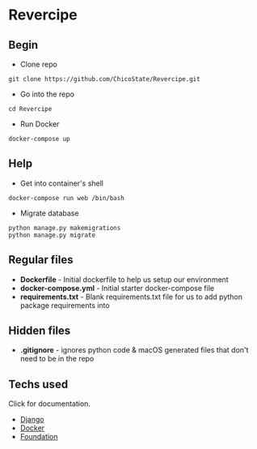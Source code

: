 # Revercipe 

## Begin
* Clone repo 
```
git clone https://github.com/ChicoState/Revercipe.git
```
* Go into the repo
```
cd Revercipe
```
* Run Docker
```
docker-compose up
```

## Help
* Get into container's shell
```
docker-compose run web /bin/bash
```

* Migrate database
```
python manage.py makemigrations
python manage.py migrate
```

## Regular files
* **Dockerfile** - Initial dockerfile to help us setup our environment
* **docker-compose.yml** - Initial starter docker-compose file
* **requirements.txt** - Blank requirements.txt file for us to add python package requirements into

## Hidden files
* **.gitignore** - ignores python code & macOS generated files that don't need to be in the repo

## Techs used 
Click for documentation.
* [Django](https://docs.djangoproject.com/en/2.2/)
* [Docker](https://docs.docker.com/engine/docker-overview/)
* [Foundation](https://foundation.zurb.com/sites/docs/)

